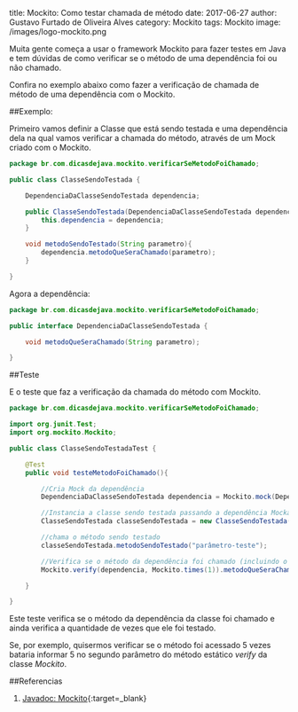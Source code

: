 title: Mockito: Como testar chamada de método
date: 2017-06-27
author: Gustavo Furtado de Oliveira Alves
category: Mockito
tags: Mockito
image: /images/logo-mockito.png

Muita gente começa a usar o framework Mockito para fazer testes em Java
e tem dúvidas de como verificar se o método de uma dependência foi ou não chamado.

Confira no exemplo abaixo como fazer a verificação de chamada de método de uma dependência com o Mockito.

##Exemplo:

Primeiro vamos definir a Classe que está sendo testada
e uma dependência dela na qual vamos verificar a chamada do método,
através de um Mock criado com o Mockito. 

```java
package br.com.dicasdejava.mockito.verificarSeMetodoFoiChamado;

public class ClasseSendoTestada {

	DependenciaDaClasseSendoTestada dependencia;

	public ClasseSendoTestada(DependenciaDaClasseSendoTestada dependencia){
		this.dependencia = dependencia;
	}

	void metodoSendoTestado(String parametro){
		dependencia.metodoQueSeraChamado(parametro);
	}

}
```

Agora a dependência:

```java
package br.com.dicasdejava.mockito.verificarSeMetodoFoiChamado;

public interface DependenciaDaClasseSendoTestada {

	void metodoQueSeraChamado(String parametro);

}
```

##Teste

E o teste que faz a verificação da chamada do método com Mockito. 

```java
package br.com.dicasdejava.mockito.verificarSeMetodoFoiChamado;

import org.junit.Test;
import org.mockito.Mockito;

public class ClasseSendoTestadaTest {

	@Test
	public void testeMetodoFoiChamado(){

		//Cria Mock da dependência
		DependenciaDaClasseSendoTestada dependencia = Mockito.mock(DependenciaDaClasseSendoTestada.class);

		//Instancia a classe sendo testada passando a dependência Mockada
		ClasseSendoTestada classeSendoTestada = new ClasseSendoTestada(dependencia);

		//chama o método sendo testado
		classeSendoTestada.metodoSendoTestado("parâmetro-teste");

		//Verifica se o método da dependência foi chamado (incluindo o parâmetro exato)
		Mockito.verify(dependencia, Mockito.times(1)).metodoQueSeraChamado("parâmetro-teste");

	}

}
```

Este teste verifica se o método da dependência da classe foi chamado
e ainda verifica a quantidade de vezes que ele foi testado.

Se, por exemplo, quisermos verificar se o método foi acessado 5 vezes
bataria informar 5 no segundo parâmetro do método estático _verify_ da classe _Mockito_.

##Referencias

1. [Javadoc: Mockito](http://static.javadoc.io/org.mockito/mockito-core/2.8.47/org/mockito/Mockito.html#4){:target=\_blank}
